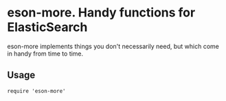 # eson-more. Handy functions for ElasticSearch

eson-more implements things you don't necessarily need, but which come in handy from time to time.

## Usage

    require 'eson-more'
